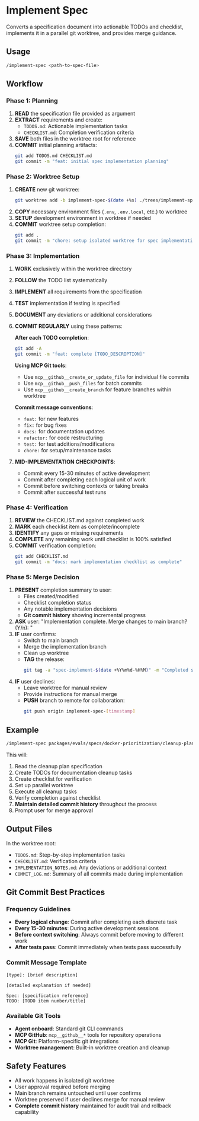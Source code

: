 # Implement Spec

Converts a specification document into actionable TODOs and checklist, implements it in a parallel git worktree, and provides merge guidance.

## Usage

```bash
/implement-spec <path-to-spec-file>
```

## Workflow

### Phase 1: Planning

1. **READ** the specification file provided as argument
2. **EXTRACT** requirements and create:
    - `TODOS.md`: Actionable implementation tasks
    - `CHECKLIST.md`: Completion verification criteria
3. **SAVE** both files in the worktree root for reference
4. **COMMIT** initial planning artifacts:
   ```bash
   git add TODOS.md CHECKLIST.md
   git commit -m "feat: initial spec implementation planning"
   ```

### Phase 2: Worktree Setup

1. **CREATE** new git worktree:
    ```bash
    git worktree add -b implement-spec-$(date +%s) ./trees/implement-spec-$(date +%s)
    ```
2. **COPY** necessary environment files (`.env`, `.env.local`, etc.) to worktree
3. **SETUP** development environment in worktree if needed
4. **COMMIT** worktree setup completion:
   ```bash
   git add .
   git commit -m "chore: setup isolated worktree for spec implementation"
   ```

### Phase 3: Implementation

1. **WORK** exclusively within the worktree directory
2. **FOLLOW** the TODO list systematically
3. **IMPLEMENT** all requirements from the specification
4. **TEST** implementation if testing is specified
5. **DOCUMENT** any deviations or additional considerations
6. **COMMIT REGULARLY** using these patterns:
   
   **After each TODO completion**:
   ```bash
   git add -A
   git commit -m "feat: complete [TODO_DESCRIPTION]"
   ```
   
   **Using MCP Git tools**:
   - Use `mcp__github__create_or_update_file` for individual file commits
   - Use `mcp__github__push_files` for batch commits
   - Use `mcp__github__create_branch` for feature branches within worktree
   
   **Commit message conventions**:
   - `feat:` for new features
   - `fix:` for bug fixes
   - `docs:` for documentation updates
   - `refactor:` for code restructuring
   - `test:` for test additions/modifications
   - `chore:` for setup/maintenance tasks

7. **MID-IMPLEMENTATION CHECKPOINTS**:
   - Commit every 15-30 minutes of active development
   - Commit after completing each logical unit of work
   - Commit before switching contexts or taking breaks
   - Commit after successful test runs

### Phase 4: Verification

1. **REVIEW** the CHECKLIST.md against completed work
2. **MARK** each checklist item as complete/incomplete
3. **IDENTIFY** any gaps or missing requirements
4. **COMPLETE** any remaining work until checklist is 100% satisfied
5. **COMMIT** verification completion:
   ```bash
   git add CHECKLIST.md
   git commit -m "docs: mark implementation checklist as complete"
   ```

### Phase 5: Merge Decision

1. **PRESENT** completion summary to user:
    - Files created/modified
    - Checklist completion status
    - Any notable implementation decisions
    - **Git commit history** showing incremental progress
2. **ASK** user: "Implementation complete. Merge changes to main branch? (Y/n): "
3. **IF** user confirms:
    - Switch to main branch
    - Merge the implementation branch
    - Clean up worktree
    - **TAG** the release:
      ```bash
      git tag -a "spec-implement-$(date +%Y%m%d-%H%M)" -m "Completed spec implementation"
      ```
4. **IF** user declines:
    - Leave worktree for manual review
    - Provide instructions for manual merge
    - **PUSH** branch to remote for collaboration:
      ```bash
      git push origin implement-spec-[timestamp]
      ```

## Example

```bash
/implement-spec packages/evals/specs/docker-prioritization/cleanup-plan.md
```

This will:

1. Read the cleanup plan specification
2. Create TODOs for documentation cleanup tasks
3. Create checklist for verification
4. Set up parallel worktree
5. Execute all cleanup tasks
6. Verify completion against checklist
7. **Maintain detailed commit history** throughout the process
8. Prompt user for merge approval

## Output Files

In the worktree root:

- `TODOS.md`: Step-by-step implementation tasks
- `CHECKLIST.md`: Verification criteria
- `IMPLEMENTATION_NOTES.md`: Any deviations or additional context
- `COMMIT_LOG.md`: Summary of all commits made during implementation

## Git Commit Best Practices

### Frequency Guidelines
- **Every logical change**: Commit after completing each discrete task
- **Every 15-30 minutes**: During active development sessions
- **Before context switching**: Always commit before moving to different work
- **After tests pass**: Commit immediately when tests pass successfully

### Commit Message Template
```
[type]: [brief description]

[detailed explanation if needed]

Spec: [specification reference]
TODO: [TODO item number/title]
```

### Available Git Tools
- **Agent onboard**: Standard git CLI commands
- **MCP GitHub**: `mcp__github__*` tools for repository operations
- **MCP Git**: Platform-specific git integrations
- **Worktree management**: Built-in worktree creation and cleanup

## Safety Features

- All work happens in isolated git worktree
- User approval required before merging
- Main branch remains untouched until user confirms
- Worktree preserved if user declines merge for manual review
- **Complete commit history** maintained for audit trail and rollback capability
